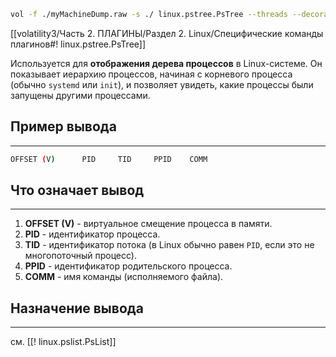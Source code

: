 ```bash
vol -f ./myMachineDump.raw -s ./ linux.pstree.PsTree --threads --decorate-comm
```
[[volatility3/Часть 2. ПЛАГИНЫ/Раздел 2. Linux/Специфические команды плагинов#! linux.pstree.PsTree]]

Используется для **отображения дерева процессов** в Linux-системе. Он показывает иерархию процессов, начиная с корневого процесса (обычно `systemd` или `init`), и позволяет увидеть, какие процессы были запущены другими процессами.
## Пример вывода
___
```bash
OFFSET (V)      PID     TID     PPID    COMM
```
## Что означает вывод
___
1. **OFFSET (V)** - виртуальное смещение процесса в памяти.
2. **PID** - идентификатор процесса.
3. **TID** - идентификатор потока (в Linux обычно равен `PID`, если это не многопоточный процесс).
4. **PPID** - идентификатор родительского процесса.
5. **COMM** - имя команды (исполняемого файла).
## Назначение вывода
___
см. [[! linux.pslist.PsList]]
